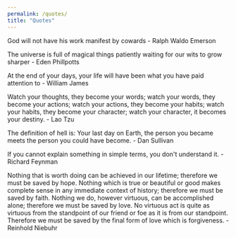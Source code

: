 ```yaml
---
permalink: /quotes/
title: "Quotes"
---
```


God will not have his work manifest by cowards 
    - Ralph Waldo Emerson

The universe is full of magical things patiently waiting for our wits to grow sharper
    - Eden Phillpotts

At the end of your days, your life will have been what you have paid attention to 
    - William James

Watch your thoughts, they become your words; watch your words, they become your actions; watch your actions, they become your habits; watch your habits, they become your character; watch your character, it becomes your destiny.
    - Lao Tzu

The definition of hell is: Your last day on Earth, the person you became meets the person you could have become.
    - Dan Sullivan

If you cannot explain something in simple terms, you don't understand it. 
    - Richard Feynman

Nothing that is worth doing can be achieved in our lifetime; therefore we must be saved by hope.
Nothing which is true or beautiful or good makes complete sense in any immediate context of history; therefore we must be saved by faith.
Nothing we do, however virtuous, can be accomplished alone; therefore we must be saved by love.
No virtuous act is quite as virtuous from the standpoint of our friend or foe as it is from our standpoint. Therefore we must be saved by the final form of love which is forgiveness.
    - Reinhold Niebuhr

